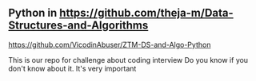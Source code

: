 ## Python in https://github.com/theja-m/Data-Structures-and-Algorithms
https://github.com/VicodinAbuser/ZTM-DS-and-Algo-Python


This is our repo for challenge about coding interview
Do you know if you don't know about it. It's very important
